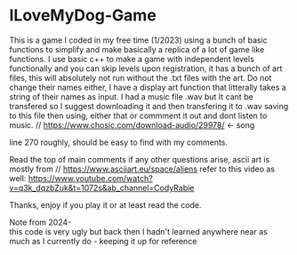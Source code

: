 # ILoveMyDog-Game

This is a game I coded in my free time (1/2023) using a bunch of basic functions to simplify and make basically a replica of a
lot of game like functions. I use basic c++ to make a game with independent levels functionally and you can skip levels upon
registration, it has a bunch of art files, this will absolutely not run without the .txt files with the art. Do not change their names
either, I have a display art function that litterally takes a string of their names as input. I had a music file .wav but It cant be transfered so I suggest downloading it and then transfering it to .wav saving to this file then using, either that or commment it out
and dont listen to music.    // https://www.chosic.com/download-audio/29978/    <- song  

line 270 roughly, should be easy to find with my comments. 

Read the top of main comments if any other questions arise, ascii art is mostly from // https://www.asciiart.eu/space/aliens
refer to this video as well: https://www.youtube.com/watch?v=q3k_dqzbZuk&t=1072s&ab_channel=CodyRabie

Thanks, enjoy if you play it or at least read the code.


Note from 2024-   
this code is very ugly but back then I hadn't learned anywhere near as much as I currently do - keeping it up for reference 
